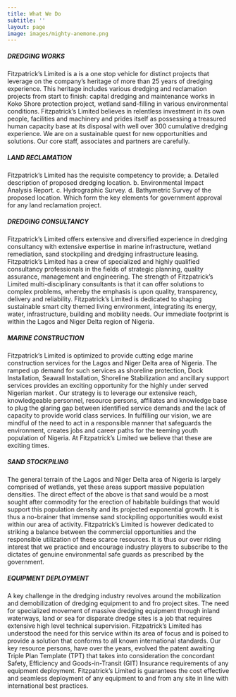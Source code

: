 ```yaml
---
title: What We Do
subtitle: ''
layout: page
image: images/mighty-anemone.png
---
```

##### DREDGING WORKS
<p>Fitzpatrick’s Limited is a is a one stop vehicle for distinct projects that leverage on the company’s heritage of more than 25 years of dredging experience. This heritage includes various dredging and reclamation projects from start to finish: capital dredging and maintenance works in Koko Shore protection project, wetland sand-filling in various environmental conditions.
Fitzpatrick’s Limited believes in relentless investment in its own
people, facilities and machinery and prides itself as possessing a treasured human capacity base at its disposal with well over 300 cumulative dredging experience. We are on a sustainable quest for new opportunities and solutions. Our core staff, associates and partners are carefully.</p>


##### LAND RECLAMATION
<p> Fitzpatrick’s Limited has the requisite competency to provide;
a. Detailed description of proposed dredging location.
b. Environmental Impact Analysis Report.
c. Hydrographic Survey.
d. Bathymetric Survey of the proposed location.
Which form the key elements for government approval for any land reclamation project.</p>


##### DREDGING CONSULTANCY
<p>Fitzpatrick’s Limited offers extensive and diversified experience in dredging consultancy with extensive expertise in marine infrastructure, wetland remediation, sand stockpiling and dredging infrastructure leasing.
Fitzpatrick’s Limited has a crew of specialized and highly qualified consultancy professionals in the fields of strategic planning, quality assurance, management and engineering.
The strength of Fitzpatrick’s Limited multi-disciplinary consultants is that it can offer solutions to complex problems, whereby the emphasis is upon quality, transparency, delivery and reliability. Fitzpatrick’s Limited is dedicated to shaping sustainable smart city themed living environment, integrating its energy, water, infrastructure, building and mobility needs.
Our immediate footprint is within the Lagos and Niger Delta region of Nigeria.</p>

##### MARINE CONSTRUCTION
<p>Fitzpatrick’s Limited is optimized to provide cutting edge marine construction services for the Lagos and Niger Delta area of Nigeria. The ramped up demand for such services as shoreline protection, Dock Installation, Seawall Installation, Shoreline Stabilization and ancillary support services provides an exciting opportunity for the highly under served Nigerian market .
Our strategy is to leverage our extensive reach, knowledgeable
personnel, resource persons, affiliates and knowledge base to plug the glaring gap between identified service demands and the lack of capacity to provide world class services.
In fulfilling our vision, we are mindful of the need to act in a
responsible manner that safeguards the environment, creates jobs and career paths for the teeming youth population of Nigeria. At Fitzpatrick’s Limited we believe that these are exciting times.</p>

##### SAND STOCKPILING
<p>The general terrain of the Lagos and Niger Delta area of Nigeria is largely comprised of wetlands, yet these areas support massive population densities. The direct effect of the above is that sand would be a most sought after commodity for the erection of habitable buildings that would support this population density and its projected exponential growth. It is thus a no-brainer that immense sand stockpiling opportunities
would exist within our area of activity. Fitzpatrick’s Limited is
however dedicated to striking a balance between the commercial opportunities and the responsible utilization of these scarce resources. It is thus our over riding interest that we practice and encourage industry players to subscribe to the dictates of genuine environmental safe guards as prescribed by the government.	</p>

##### EQUIPMENT DEPLOYMENT
<p>A key challenge in the dredging industry revolves around the
mobilization and demobilization of dredging equipment to and fro project sites. The need for specialized movement of massive dredging equipment through inland waterways, land or sea for disparate dredge sites is a job that requires extensive high level technical supervision. Fitzpatrick’s Limited has understood the need for this service within its area of focus and is poised to provide a solution that conforms to all known international standards. Our key resource persons, have over the years, evolved the patent awaiting Triple Plan Template (TPT) that takes into consideration the concordant Safety, Efficiency and Goods-in-Transit (GIT) Insurance requirements of any equipment deployment.
Fitzpatrick’s Limited is guarantees the cost effective and seamless deployment of any equipment to and from any site in line with international best practices.
	</p>